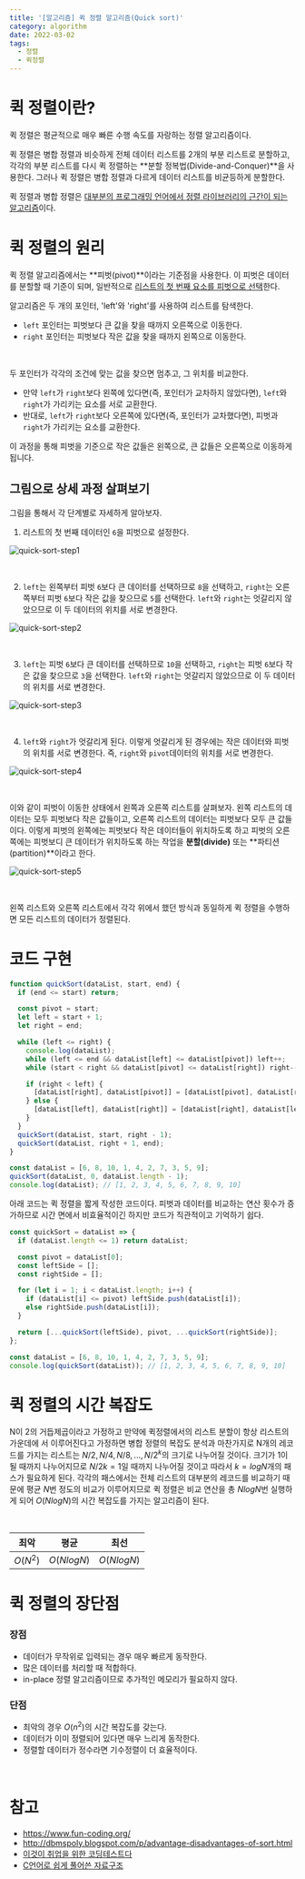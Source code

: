 ```yaml
---
title: '[알고리즘] 퀵 정렬 알고리즘(Quick sort)'
category: algorithm
date: 2022-03-02
tags:
  - 정렬
  - 퀵정렬
---
```


# 퀵 정렬이란?

퀵 정렬은 평균적으로 매우 빠른 수행 속도를 자랑하는 정렬 알고리즘이다.

퀵 정렬은 병합 정렬과 비슷하게 전체 데이터 리스트를 2개의 부분 리스트로 분할하고, 각각의 부분 리스트를 다시 퀵 정렬하는 **분할 정복법(Divide-and-Conquer)**을 사용한다. 그러나 퀵 정렬은 병합 정렬과 다르게 데이터 리스트를 비균등하게 분할한다.

퀵 정렬과 병합 정렬은 <u>대부분의 프로그래밍 언어에서 정렬 라이브러리의 근간이 되는 알고리즘</u>이다.

# 퀵 정렬의 원리

퀵 정렬 알고리즘에서는 **피벗(pivot)**이라는 기준점을 사용한다. 이 피벗은 데이터를 분할할 때 기준이 되며, 일반적으로 <u>리스트의 첫 번째 요소를 피벗으로 선택</u>한다.

알고리즘은 두 개의 포인터, 'left'와 'right'를 사용하여 리스트를 탐색한다.

- `left` 포인터는 피벗보다 큰 값을 찾을 때까지 오른쪽으로 이동한다.
- `right` 포인터는 피벗보다 작은 값을 찾을 때까지 왼쪽으로 이동한다.

<br/>

두 포인터가 각각의 조건에 맞는 값을 찾으면 멈추고, 그 위치를 비교한다.

- 만약 `left`가 `right`보다 왼쪽에 있다면(즉, 포인터가 교차하지 않았다면), `left`와 `right`가 가리키는 요소를 서로 교환한다.
- 반대로, `left`가 `right`보다 오른쪽에 있다면(즉, 포인터가 교차했다면), 피벗과 `right`가 가리키는 요소를 교환한다.

이 과정을 통해 피벗을 기준으로 작은 값들은 왼쪽으로, 큰 값들은 오른쪽으로 이동하게 됩니다.

## 그림으로 상세 과정 살펴보기

그림을 통해서 각 단계별로 자세하게 알아보자.

1. 리스트의 첫 번째 데이터인 `6`을 피벗으로 설정한다.

![quick-sort-step1](./image/quick-sort-step1.png)

<br />

2. `left`는 왼쪽부터 피벗 `6`보다 큰 데이터를 선택하므로 `8`을 선택하고, `right`는 오른쪽부터 피벗 `6`보다 작은 값을 찾으므로 `5`를 선택한다. `left`와 `right`는 엇갈리지 않았으므로 이 두 데이터의 위치를 서로 변경한다.

![quick-sort-step2](./image/quick-sort-step2.png)

<br />

3. `left`는 피벗 `6`보다 큰 데이터를 선택하므로 `10`을 선택하고, `right`는 피벗 `6`보다 작은 값을 찾으므로 `3`을 선택한다. `left`와 `right`는 엇갈리지 않았으므로 이 두 데이터의 위치를 서로 변경한다.

![quick-sort-step3](./image/quick-sort-step3.png)

<br />

4. `left`와 `right`가 엇갈리게 된다. 이렇게 엇갈리게 된 경우에는 작은 데이터와 피벗의 위치를 서로 변경한다. 즉, `right`와 `pivot`데이터의 위치를 서로 변경한다.

![quick-sort-step4](./image/quick-sort-step4.png)

<br />

이와 같이 피벗이 이동한 상태에서 왼쪽과 오른쪽 리스트를 살펴보자. 왼쪽 리스트의 데이터는 모두 피벗보다 작은 값들이고, 오른쪽 리스트의 데이터는 피벗보다 모두 큰 값들이다. 이렇게 피벗의 왼쪽에는 피벗보다 작은 데이터들이 위치하도록 하고 피벗의 오른쪽에는 피벗보디 큰 데이터가 위치하도록 하는 작업을 **분할(divide)** 또는 **파티션(partition)**이라고 한다.

![quick-sort-step5](./image/quick-sort-step5.png)

<br />

왼쪽 리스트와 오른쪽 리스트에서 각각 위에서 했던 방식과 동일하게 퀵 정렬을 수행하면 모든 리스트의 데이터가 정렬된다.

# 코드 구현

```js
function quickSort(dataList, start, end) {
  if (end <= start) return;

  const pivot = start;
  let left = start + 1;
  let right = end;

  while (left <= right) {
    console.log(dataList);
    while (left <= end && dataList[left] <= dataList[pivot]) left++;
    while (start < right && dataList[pivot] <= dataList[right]) right--;

    if (right < left) {
      [dataList[right], dataList[pivot]] = [dataList[pivot], dataList[right]];
    } else {
      [dataList[left], dataList[right]] = [dataList[right], dataList[left]];
    }
  }
  quickSort(dataList, start, right - 1);
  quickSort(dataList, right + 1, end);
}

const dataList = [6, 8, 10, 1, 4, 2, 7, 3, 5, 9];
quickSort(dataList, 0, dataList.length - 1);
console.log(dataList); // [1, 2, 3, 4, 5, 6, 7, 8, 9, 10]
```

아래 코드는 퀵 정렬을 짧게 작성한 코드이다. 피벗과 데이터를 비교하는 연산 횟수가 증가하므로 시간 면에서 비효율적이긴 하지만 코드가 직관적이고 기억하기 쉽다.

```js
const quickSort = dataList => {
  if (dataList.length <= 1) return dataList;

  const pivot = dataList[0];
  const leftSide = [];
  const rightSide = [];

  for (let i = 1; i < dataList.length; i++) {
    if (dataList[i] <= pivot) leftSide.push(dataList[i]);
    else rightSide.push(dataList[i]);
  }

  return [...quickSort(leftSide), pivot, ...quickSort(rightSide)];
};

const dataList = [6, 8, 10, 1, 4, 2, 7, 3, 5, 9];
console.log(quickSort(dataList)); // [1, 2, 3, 4, 5, 6, 7, 8, 9, 10]
```

# 퀵 정렬의 시간 복잡도

N이 2의 거듭제곱이라고 가정하고 만약에 퀵정렬에서의 리스트 분할이 항상 리스트의 가운데에 서 이루어진다고 가정하면 병합 정렬의 복잡도 분석과 마찬가지로 N개의 레코드를 가지는 리스트는 $N/2, N/4, N/8, ..., N/2^k$의 크기로 나누어질 것이다. 크기가 1이 될 때까지 나누어지므로 $N/2k = 1$일 때까지 나누어질 것이고 따라서 $k = logN$개의 패스가 필요하게 된다. 각각의 패스에서는 전체 리스트의 대부분의 레코드를 비교하기 때문에 평균 $N$번 정도의 비교가 이루어지므로 퀵 정렬은 비교 연산을 총 $NlogN$번 실행하게 되어 $O(NlogN)$의 시간 복잡도를 가지는 알고리즘이 된다.

<br />

|   최악   |    평균    |    최선    |
| :------: | :--------: | :--------: |
| $O(N^2)$ | $O(NlogN)$ | $O(NlogN)$ |

# 퀵 정렬의 장단점

### 장점

- 데이터가 무작위로 입력되는 경우 매우 빠르게 동작한다.
- 많은 데이터를 처리할 때 적합하다.
- in-place 정렬 알고리즘이므로 추가적인 메모리가 필요하지 않다.

### 단점

- 최악의 경우 $O(n^2)$의 시간 복잡도를 갖는다.
- 데이터가 이미 정렬되어 있다면 매우 느리게 동작한다.
- 정렬할 데이터가 정수라면 기수정렬이 더 효율적이다.

<br />

# 참고

- https://www.fun-coding.org/
- http://dbmspoly.blogspot.com/p/advantage-disadvantages-of-sort.html
- [이것이 취업을 위한 코딩테스트다](http://www.yes24.com/Product/Goods/91433923)
- [C언어로 쉽게 풀어쓴 자료구조](http://www.yes24.com/Product/Goods/69750539)
